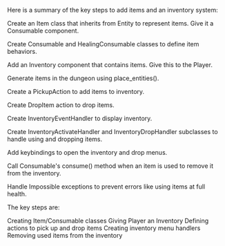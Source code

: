 Here is a summary of the key steps to add items and an inventory system:

Create an Item class that inherits from Entity to represent items. Give it a Consumable component.

Create Consumable and HealingConsumable classes to define item behaviors.

Add an Inventory component that contains items. Give this to the Player.

Generate items in the dungeon using place_entities().

Create a PickupAction to add items to inventory.

Create DropItem action to drop items.

Create InventoryEventHandler to display inventory.

Create InventoryActivateHandler and InventoryDropHandler subclasses to handle using and dropping items.

Add keybindings to open the inventory and drop menus.

Call Consumable's consume() method when an item is used to remove it from the inventory.

Handle Impossible exceptions to prevent errors like using items at full health.

The key steps are:

Creating Item/Consumable classes
Giving Player an Inventory
Defining actions to pick up and drop items
Creating inventory menu handlers
Removing used items from the inventory